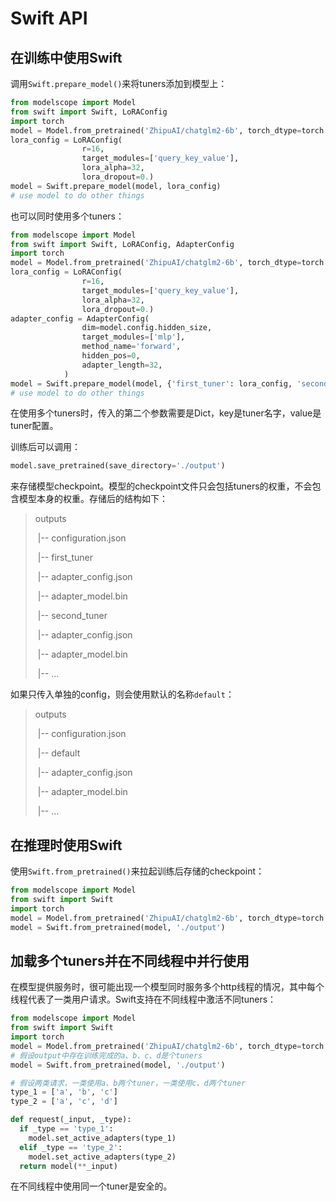 # Swift API

## 在训练中使用Swift

调用`Swift.prepare_model()`来将tuners添加到模型上：

```python
from modelscope import Model
from swift import Swift, LoRAConfig
import torch
model = Model.from_pretrained('ZhipuAI/chatglm2-6b', torch_dtype=torch.bfloat16, device_map='auto')
lora_config = LoRAConfig(
                r=16,
                target_modules=['query_key_value'],
                lora_alpha=32,
                lora_dropout=0.)
model = Swift.prepare_model(model, lora_config)
# use model to do other things
```

也可以同时使用多个tuners：

```python
from modelscope import Model
from swift import Swift, LoRAConfig, AdapterConfig
import torch
model = Model.from_pretrained('ZhipuAI/chatglm2-6b', torch_dtype=torch.bfloat16, device_map='auto')
lora_config = LoRAConfig(
                r=16,
                target_modules=['query_key_value'],
                lora_alpha=32,
                lora_dropout=0.)
adapter_config = AdapterConfig(
                dim=model.config.hidden_size,
                target_modules=['mlp'],
                method_name='forward',
                hidden_pos=0,
                adapter_length=32,
            )
model = Swift.prepare_model(model, {'first_tuner': lora_config, 'second_tuner': adapter_config})
# use model to do other things
```

在使用多个tuners时，传入的第二个参数需要是Dict，key是tuner名字，value是tuner配置。

训练后可以调用：

```python
model.save_pretrained(save_directory='./output')
```

来存储模型checkpoint。模型的checkpoint文件只会包括tuners的权重，不会包含模型本身的权重。存储后的结构如下：

> outputs
>
> ​     |-- configuration.json
>
> ​     |-- first_tuner
>
> ​               |-- adapter_config.json
>
> ​               |-- adapter_model.bin
>
> ​     |-- second_tuner
>
> ​               |-- adapter_config.json
>
> ​               |-- adapter_model.bin
>
> ​     |-- ...

如果只传入单独的config，则会使用默认的名称`default`：

> outputs
>
> ​      |-- configuration.json
>
> ​      |-- default
>
> ​                |-- adapter_config.json
>
> ​                |-- adapter_model.bin
>
> ​      |-- ...

## 在推理时使用Swift

使用`Swift.from_pretrained()`来拉起训练后存储的checkpoint：

```python
from modelscope import Model
from swift import Swift
import torch
model = Model.from_pretrained('ZhipuAI/chatglm2-6b', torch_dtype=torch.bfloat16, device_map='auto')
model = Swift.from_pretrained(model, './output')
```

## 加载多个tuners并在不同线程中并行使用

在模型提供服务时，很可能出现一个模型同时服务多个http线程的情况，其中每个线程代表了一类用户请求。Swift支持在不同线程中激活不同tuners：

```python
from modelscope import Model
from swift import Swift
import torch
model = Model.from_pretrained('ZhipuAI/chatglm2-6b', torch_dtype=torch.bfloat16, device_map='auto')
# 假设output中存在训练完成的a、b、c、d是个tuners
model = Swift.from_pretrained(model, './output')

# 假设两类请求，一类使用a、b两个tuner，一类使用c、d两个tuner
type_1 = ['a', 'b', 'c']
type_2 = ['a', 'c', 'd']

def request(_input, _type):
  if _type == 'type_1':
    model.set_active_adapters(type_1)
  elif _type == 'type_2':
    model.set_active_adapters(type_2)
  return model(**_input)

```

在不同线程中使用同一个tuner是安全的。
